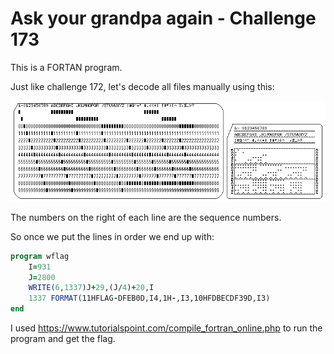 # Ask your grandpa again - Challenge 173

This is a FORTAN program.

Just like challenge 172, let's decode all files manually using this:

![Punched card](../ask_your_grandpa/challenge172.gif)

The numbers on the right of each line are the sequence numbers.

So once we put the lines in order we end up with:

``` fortran
program wflag
    I=931
    J=2800
    WRITE(6,1337)J+29,(J/4)+20,I
    1337 FORMAT(11HFLAG-DFEB0D,I4,1H-,I3,10HFDBECDF39D,I3)
end
```

I used https://www.tutorialspoint.com/compile_fortran_online.php to run the program and get the flag.

